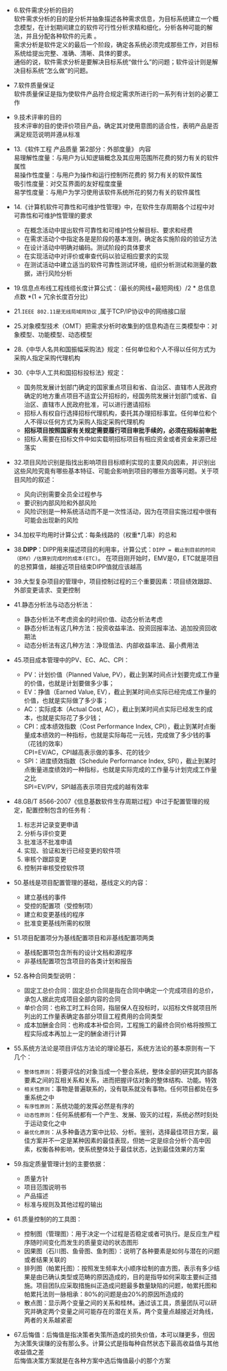 - 6.软件需求分析的目的  
软件需求分析的目的是分析并抽象描述各种需求信息，为目标系统建立一个概念模型，在计划期间建立的软件可行性分析求精和细化，分析各种可能的解法，并且分配各种软件的元素
。  
需求分析是软件定义的最后一个阶段，确定各系统必须完成那些工作，对目标系统给提出完整、准确、清晰、具体的要求。  
通俗的说，软件需求分析是要解决目标系统“做什么”的问题；软件设计则是解决目标系统“怎么做”的问题。    

- 7.软件质量保证  
软件质量保证是指为使软件产品符合规定需求所进行的一系列有计划的必要工作  

- 9.技术评审的目的  
技术评审的目的使评价项目产品，确定其对使用意图的适合性，表明产品是否满足规范说明并遵从标准  

- 13.《软件工程 产品质量 第2部分：外部度量》 内容  
易理解性度量：与用户为认知逻辑概念及其应用范围所花费的努力有关的软件属性  
易操作性度量：与用户为操作和运行控制所花费的 努力有关的软件属性  
吸引性度量：对交互界面的友好程度度量  
易学性度量：与用户为学习使用该软件系统所花的努力有关的软件属性  
- 14.《计算机软件可靠性和可维护性管理》中，在软件生存周期各个过程中对可靠性和可维护性管理的要求  
  - 在概念活动中提出软件可靠性和可维护性分解目标、要求和经费
  - 在需求活动个中指定各是是阶段的基本准则，确定各实施阶段的验证方法
  - 在设计活动中明确对编码。测试阶段的具体要求
  - 在实现活动中对评价或审查代码以验证相应要求的实现
  - 在测试活动中建立适当的软件可靠性测试环境，组织分析测试和测量的数据，进行风险分析
- 19.信息点布线工程线缆长度计算公式：（最长的网线+最短网线）/2 * 总信息点数 *(1 + 冗余长度百分比)
- 21.`IEEE 802.11是无线局域网协议` ,属于TCP/IP协议中的网络接口层
- 25.对象模型技术（OMT）把需求分析时收集到的信息构造在三类模型中：对象模型、功能模型、动态模型
- 28.《中华人名共和国振幅采购法》规定：任何单位和个人不得以任何方式为采购人指定采购代理机构
- 30.《中华人工共和国招标投标法》规定：
    - 国务院发展计划部门确定的国家重点项目和省、自治区、直辖市人民政府确定的地方重点项目不适宜公开招标的，经国务院发展计划部门或省、自治区、直辖市人民政府批准，可以进行邀请招标
    - 招标人有权自行选择招标代理机构，委托其办理招标事宜。任何单位和个人不得以任何方式为采购人指定采购代理机构
    - **招标项目按照国家有关规定需要履行项目审批手续的，必须在招标前审批**
    - 招标人需要在招标文件中如实载明招标项目有相应资金或者资金来源已经落实
- 32.项目风险识别是指找出影响项目目标顺利实现的主要风向因素，并识别出这些风险究竟有哪些基本特征、可能会影响到项目的哪些方面等问题。关于项目风险的叙述：
    - 风向识别需要全员全过程参与
    - 要识别内部风险和外部风险
    - 风险识别是一种系统活动而不是一次性活动，因为在项目实施过程中很有可能会出现新的风险
- 34.加权平均用时计算公式：每条线路的（权重*几率）的总和
- 38.**DIPP**：DIPP用来描述项目的利用率，计算公式：`DIPP = 截止到目前的时间（EMV）/估算到完成时的成本(ETC)`。
在项目刚开始时，EMV是0，ETC就是项目的总预算值，越接近项目结束DIPP值就应该越高
- 39.大型复杂项目的管理中，项目控制过程的三个重要因素：项目绩效跟踪、外部变更请求、变更控制
- 41.静态分析法与动态分析法：
    - 静态分析法不考虑资金的时间价值、动态分析法考虑
    - 静态分析法有这几种方法：投资收益率法、投资回报率法、追加投资回收期法
    - 动态分析法有这几种方法：净现值法、内部收益率法、最小费用法
- 45.项目成本管理中的PV、EC、AC、CPI：
    - PV：计划价值（Planned Value, PV），截止到某时间点计划要完成工作量的价值，也就是计划要做多少事；
    - EV：挣值（Earned Value, EV），截止到某时间点实际已经完成工作量的价值，也就是实际做了多少事；
    - AC：实际成本（Actual Cost, AC），截止到某时间点实际已经发生的成本，也就是实际花了多少钱；
    - CPI：成本绩效指数（Cost Performance Index, CPI），截止到某时点衡量成本绩效的一种指标，也就是实际每花一元钱，完成做了多少钱的事（花钱的效率）  
    CPI=EV/AC，CPI越高表示做的事多、花的钱少
    - SPI：进度绩效指数（Schedule Performance Index, SPI），截止到某时点衡量进度绩效的一种指标，也就是实际完成的工作量与计划完成工作量之比  
    SPI=EV/PV，SPI越高表示项目完成的越有效率
- 48.GB/T 8566-2007《信息基数软件生存周期过程》中过于配置管理的规定，配置控制包含的任务有：
    1. 标志并记录变更申请
    2. 分析与评价变更
    3. 批准活不批准申请
    4. 实现、验证和发行已经变更的软件项
    5. 审核个跟踪变更
    6. 控制并审核受控软件项
- 50.基线是项目配置管理的基础，基线定义的内容：
    - 建立基线的事件
    - 受控的配置项（受控制项）
    - 建立和变更基线的程序
    - 批准变更基线所需的权限
- 51.项目配置项分为基线配置项目和非基线配置项两类
    - 基线配置项包含所有的设计文档和源程序
    - 非基线配置项包含项目的各类计划和报告
- 52.各种合同类型说明：
    - 固定工总价合同：固定总价合同是指在合同中确定一个完成项目的总价，承包人据此完成项目全部内容的合同
    - 单价合同：也称工时工料合同，指层保人在投标时，以招标文件就项目所列出的工作量表确定各部分项目工程费用的合同类型
    - 成本加酬金合同：也称成本补偿合同，工程施工的最终合同价格将按照工程实际成本再加上一定的酬金进行计算
- 55.系统方法论是项目评估方法论的理论基石，系统方法论的基本原则有一下几个：
    - `整体性原则`：将要评估的对象当成一个整合系统，整体全部的研究其内部各要素之间的互相关系和关系，进而把握评估对象的整体结构、功能。特效
    - `相关性原则`：事物是普遍联系的，没有联系就没有事物。任何项目都处在多重系统之中
    - `有序性原则`：系统功能的发挥必然是有序的
    - `动态性原则`：任何系统都有一个产生、发展、毁灭的过程，系统必然时刻处于运动变化之中
    - `最优化原则`：从多种备选方案中比较、分析。鉴别，选择最佳项目方案，最佳方案并不一定是某种因素的最佳表现，但她一定是综合分析个高中因素，权衡各种影响，使系统整体处于最佳状态，达到最佳效果的方案
- 59.指定质量管理计划的主要依据：
    - 质量方针
    - 项目范围说明书
    - 产品描述
    - 标准与规则及其他过程的输出
- 61.质量控制的的工具图：
    - 控制图（管理图）：用于决定一个过程是否稳定或者可执行。是反应生产程序随时间变化而发生的质量变动的状态图形
    - 因果图（石川图、鱼骨图、鱼刺图）：说明了各种要素是如何与潜在的问题或者结果关联的
    - 排列图（帕累托图）：按照发生频率大小顺序绘制的直方图，表示有多少结果是由已确认类型或范畴的原因造成的，目的是指导如何采取主要纠正措施。项目团队应采取措施纠正造成问题最多数量缺陷的问题，帕累托图和帕累托法则一脉相承：80%的问题是由20%的原因所造成的
    - 散点图：显示两个变量之间的关系和桂林。通过该工具，质量团队可以研究并确定两个变量之间可能存在的潜在关系，两个变量点越接近对角线，两者的关系越紧密
- 67.后悔值：后悔值是指决策者失策所造成的损失价值，本可以赚更多，但因为决策失误赚的没有那么多。计算公式是指每种自然状态下最高收益值与其他收益值之差  
    后悔值决策方案就是在各种方案中选后悔值最小的那个方案